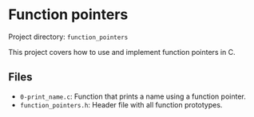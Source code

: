 # Function pointers

Project directory: `function_pointers`

This project covers how to use and implement function pointers in C.

## Files
- `0-print_name.c`: Function that prints a name using a function pointer.
- `function_pointers.h`: Header file with all function prototypes.

